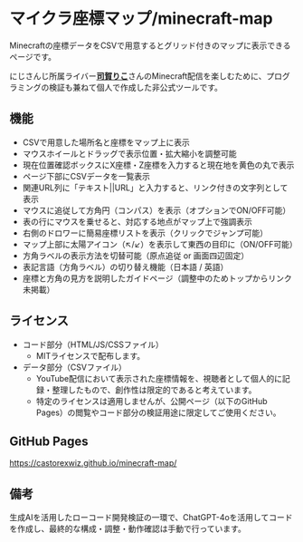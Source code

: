 # マイクラ座標マップ/minecraft-map

Minecraftの座標データをCSVで用意するとグリッド付きのマップに表示できるページです。

にじさんじ所属ライバー[**司賀りこ**](https://www.youtube.com/@ShigaRiko)さんのMinecraft配信を楽しむために、プログラミングの検証も兼ねて個人で作成した非公式ツールです。

## 機能
- CSVで用意した場所名と座標をマップ上に表示
- マウスホイールとドラッグで表示位置・拡大縮小を調整可能
- 現在位置確認ボックスにX座標・Z座標を入力すると現在地を黄色の丸で表示
- ページ下部にCSVデータを一覧表示
- 関連URL列に「テキスト||URL」と入力すると、リンク付きの文字列として表示
- マウスに追従して方角円（コンパス）を表示（オプションでON/OFF可能）
- 表の行にマウスを乗せると、対応する地点がマップ上で強調表示
- 右側のドロワーに簡易座標リストを表示（クリックでジャンプ可能）
- マップ上部に太陽アイコン（↖/↙）を表示して東西の目印に（ON/OFF可能）
- 方角ラベルの表示方法を切替可能（原点追従 or 画面四辺固定）
- 表記言語（方角ラベル）の切り替え機能（日本語 / 英語）
- 座標と方角の見方を説明したガイドページ（調整中のためトップからリンク未掲載）

## ライセンス
- コード部分（HTML/JS/CSSファイル）
  - MITライセンスで配布します。
- データ部分（CSVファイル）
  - YouTube配信において表示された座標情報を、視聴者として個人的に記録・整理したもので、創作性は限定的であると考えています。
  - 特定のライセンスは適用しませんが、公開ページ（以下のGitHub Pages）の閲覧やコード部分の検証用途に限定してご使用ください。

## GitHub Pages
https://castorexwiz.github.io/minecraft-map/

## 備考
生成AIを活用したローコード開発検証の一環で、ChatGPT-4oを活用してコードを作成し、最終的な構成・調整・動作確認は手動で行っています。
